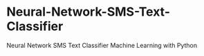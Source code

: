 # Neural-Network-SMS-Text-Classifier
Neural Network SMS Text Classifier  Machine Learning with Python
